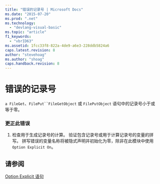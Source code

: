 ```yaml
---
title: "错误的记录号 | Microsoft Docs"
ms.date: "2015-07-20"
ms.prod: ".net"
ms.technology: 
  - "devlang-visual-basic"
ms.topic: "article"
f1_keywords: 
  - "vbrID63"
ms.assetid: 1fcc33f8-822a-4de9-a6e3-228ddb5824a6
caps.latest.revision: 8
author: "stevehoag"
ms.author: "shoag"
caps.handback.revision: 8
---
```

# 错误的记录号
`a FileGet`、`FilePut``FileGetObject` 或 `FilePutObject` 语句中的记录号小于或等于零。  
  
### 更正此错误  
  
1.  检查用于生成记录号的计算。 验证包含记录号或用于计算记录号的变量的拼写。 拼写错误的变量名称将被隐式声明并初始化为零，除非在此模块中使用 `Option Explicit On`。  
  
## 请参阅  
 [Option Explicit 语句](../../visual-basic/language-reference/statements/option-explicit-statement.md)